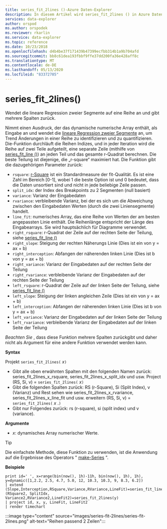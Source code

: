 ```yaml
---
title: series_fit_2lines ()-Azure Daten-Explorer
description: In diesem Artikel wird series_fit_2lines () in Azure Daten-Explorer beschrieben.
services: data-explorer
author: orspod
ms.author: orspodek
ms.reviewer: rkarlin
ms.service: data-explorer
ms.topic: reference
ms.date: 10/23/2018
ms.openlocfilehash: d4b4be37f171439b47399ecfbb314b1a9b704afd
ms.sourcegitcommit: bb8c61dea193fbbf9ffe37dd200fa36e428aff8c
ms.translationtype: MT
ms.contentlocale: de-DE
ms.lasthandoff: 05/13/2020
ms.locfileid: "83372705"
---
```

# <a name="series_fit_2lines"></a>series_fit_2lines()

Wendet die lineare Regression zweier Segmente auf eine Reihe an und gibt mehrere Spalten zurück.  

Nimmt einen Ausdruck, der das dynamische numerische Array enthält, als Eingabe an und wendet die [lineare Regression zweier Segmente](https://en.wikipedia.org/wiki/Segmented_regression) an, um Trend Änderungen in einer Reihe zu identifizieren und zu quantifizieren. Die-Funktion durchläuft die Reihen Indizes, und in jeder Iteration wird die Reihe auf zwei Teile aufgeteilt, eine separate Zeile (mithilfe von [series_fit_line ()](series-fit-linefunction.md)) an jeden Teil und das gesamte r-Quadrat berechnen. Die beste Teilung ist diejenige, die „r-square“ maximiert hat. Die Funktion gibt die dazugehörigen Parameter zurück:
* `rsquare`: [r-Square](https://en.wikipedia.org/wiki/Coefficient_of_determination) ist ein Standardmeasure der fit-Qualität. Es ist eine Zahl im Bereich [0-1], wobei 1 die beste Option ist und 0 bedeutet, dass die Daten unsortiert sind und nicht in jede beliebige Zeile passen.
* `split_idx`: der Index des Breakpoints zu 2 Segmenten (null basiert)
* `variance`: Varianz der Eingabedaten
* `rvariance`: verbleibende Varianz, bei der es sich um die Abweichung zwischen den Eingabedaten Werten (durch die zwei Liniensegmente) handelt.
* `line_fit`: numerisches Array, das eine Reihe von Werten der am besten angepassten Linie enthält. Die Reihenlänge entspricht der Länge des Eingabearrays. Sie wird hauptsächlich für Diagramme verwendet.
* `right_rsquare`: r-Quadrat der Zeile auf der rechten Seite der Teilung, siehe [series_fit_line ()](series-fit-linefunction.md)
* `right_slope`: Steigung der rechten Näherungs Linie (Dies ist ein von y = ax + b)
* `right_interception`: Abfangen der näherenden linken Linie (Dies ist b von y = ax + b)
* `right_variance`: Varianz der Eingabedaten auf der rechten Seite der Teilung
* `right_rvariance`: verbleibende Varianz der Eingabedaten auf der rechten Seite der Teilung
* `left_rsquare`: r-Quadrat der Zeile auf der linken Seite der Teilung, siehe [series_fit_line ()](series-fit-linefunction.md)
* `left_slope`: Steigung der linken angleichen Zeile (Dies ist ein von y = ax + b)
* `left_interception`: Abfangen der näherenden linken Linie (Dies ist b von y = ax + b)
* `left_variance`: Varianz der Eingabedaten auf der linken Seite der Teilung
* `left_rvariance`: verbleibende Varianz der Eingabedaten auf der linken Seite der Teilung

*Beachten Sie* , dass diese Funktion mehrere Spalten zurückgibt und daher nicht als Argument für eine andere Funktion verwendet werden kann.

**Syntax**

Projekt `series_fit_2lines(` *x*`)`
* Gibt alle oben erwähnten Spalten mit den folgenden Namen zurück: series_fit_2lines_x_rsquare, series_fit_2lines_x_split_idx und usw.
Project (RS, Si, v) = `series_fit_2lines(` *x*`)`
* Gibt die folgenden Spalten zurück: RS (r-Square), Si (Split Index), v (Varianz) und Rest sehen wie series_fit_2lines_x_rvariance, series_fit_2lines_x_line_fit und usw. erweitern (RS, Si, v) = `series_fit_2lines(` *x* .`)`
* Gibt nur Folgendes zurück: rs (r-square), si (split index) und v (variance).
  
**Argumente**

* *x*: dynamisches Array numerischer Werte.  

> [!TIP]
> Die einfachste Methode, diese Funktion zu verwenden, ist die Anwendung auf die Ergebnisse des Operators " [make-Series](make-seriesoperator.md) ".

**Beispiele**

<!-- csl: https://help.kusto.windows.net:443/Samples -->
```kusto
print id=' ', x=range(bin(now(), 1h)-11h, bin(now(), 1h), 1h), y=dynamic([1,2.2, 2.5, 4.7, 5.0, 12, 10.3, 10.3, 9, 8.3, 6.2])
| extend (Slope,Interception,RSquare,Variance,RVariance,LineFit)=series_fit_line(y), (RSquare2, SplitIdx, Variance2,RVariance2,LineFit2)=series_fit_2lines(y)
| project id, x, y, LineFit, LineFit2
| render timechart
```

:::image type="content" source="images/series-fit-2lines/series-fit-2lines.png" alt-text="Reihen passend 2 Zeilen":::
